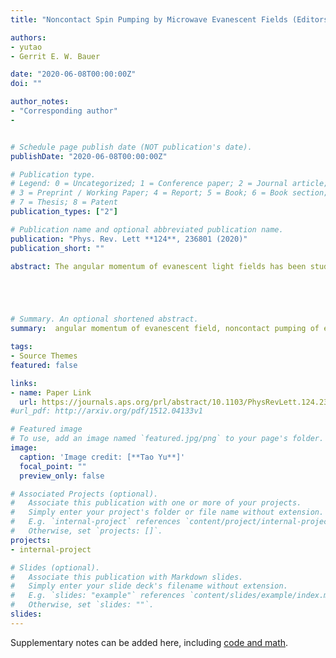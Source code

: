 ```yaml
---
title: "Noncontact Spin Pumping by Microwave Evanescent Fields (Editors' Suggestion)"

authors:
- yutao
- Gerrit E. W. Bauer

date: "2020-06-08T00:00:00Z"
doi: ""

author_notes:
- "Corresponding author"
-


# Schedule page publish date (NOT publication's date).
publishDate: "2020-06-08T00:00:00Z"

# Publication type.
# Legend: 0 = Uncategorized; 1 = Conference paper; 2 = Journal article;
# 3 = Preprint / Working Paper; 4 = Report; 5 = Book; 6 = Book section;
# 7 = Thesis; 8 = Patent
publication_types: ["2"]

# Publication name and optional abbreviated publication name.
publication: "Phys. Rev. Lett **124**, 236801 (2020)"
publication_short: ""

abstract: The angular momentum of evanescent light fields has been studied in nano-optics and plasmonics but not in the microwave regime. Here we predict noncontact pumping of electron spin currents in conductors by the evanescent stray fields of excited magnetic nanostructures. The coherent transfer of the photon to the electron spin is proportional to the g factor, which is large in narrow gap semiconductors and surface states of topological insulators. The spin pumping current is chiral when the spin susceptibility displays singularities that indicate collective states. However, 1D systems with linear dispersion at the Fermi energy, such as metallic carbon nanotubes, are an exception since spin pumping is chiral even without interactions.





# Summary. An optional shortened abstract.
summary:  angular momentum of evanescent field, noncontact pumping of electron spin, evanescent stray fields.

tags:
- Source Themes
featured: false

links:
- name: Paper Link
  url: https://journals.aps.org/prl/abstract/10.1103/PhysRevLett.124.236801
#url_pdf: http://arxiv.org/pdf/1512.04133v1

# Featured image
# To use, add an image named `featured.jpg/png` to your page's folder. 
image:
  caption: 'Image credit: [**Tao Yu**]'
  focal_point: ""
  preview_only: false

# Associated Projects (optional).
#   Associate this publication with one or more of your projects.
#   Simply enter your project's folder or file name without extension.
#   E.g. `internal-project` references `content/project/internal-project/index.md`.
#   Otherwise, set `projects: []`.
projects:
- internal-project

# Slides (optional).
#   Associate this publication with Markdown slides.
#   Simply enter your slide deck's filename without extension.
#   E.g. `slides: "example"` references `content/slides/example/index.md`.
#   Otherwise, set `slides: ""`.
slides:
---
```


Supplementary notes can be added here, including [code and math](https://sourcethemes.com/academic/docs/writing-markdown-latex/).

